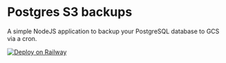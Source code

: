 # Postgres S3 backups

A simple NodeJS application to backup your PostgreSQL database to GCS via a cron.

[![Deploy on Railway](https://railway.app/button.svg)](https://railway.app/template/tqxaEg?referralCode=pfY63c)
